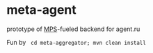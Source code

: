 meta-agent
====

prototype of [MPS](www.jetbrains.com/mps/)-fueled backend for agent.ru

Fun by ` cd meta-aggregator; mvn clean install`
